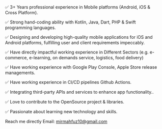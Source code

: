 ✅ 3+ Years professional experience in Mobile platforms (Android, iOS & Cross Platform).

✅ Strong hand-coding ability with Kotlin, Java, Dart, PHP & Swift programming languages.

✅ Designing and developing high-quality mobile applications for iOS and Android platforms, fulfilling user and client requirements impeccably.

✅ Have directly impactful working experience in Different Sectors (e.g. e-commerce, e-learning, on demands service, logistics, food delivery)

✅ Have working experience with Google Play Console, Apple Store release managements.

✅ Have working experience in CI/CD pipelines Github Actions.

✅ Integrating third-party APIs and services to enhance app functionality..

✅ Love to contribute to the OpenSource project & libraries.

✅ Passionate about learning new technology and skills.

Reach me directly Email: mirmahfuz10@gmail.com
